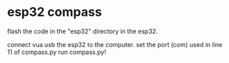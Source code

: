 # esp32 compass 


flash the code in the "esp32" directory in the esp32.

connect vua usb the esp32 to the computer. set the port (com) used in line 11 of compass.py
run compass.py!
